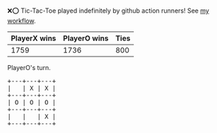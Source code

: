 :x::o: Tic-Tac-Toe played indefinitely by github action runners! See [my workflow](.github/workflows/play.yaml).

|PlayerX wins|PlayerO wins|Ties|
|-|-|-|
|1759|1736|800|

PlayerO's turn.

<pre>
+---+---+---+
|   | X | X |
+---+---+---+
| O | O | O |
+---+---+---+
|   |   | X |
+---+---+---+
</pre>